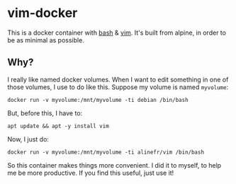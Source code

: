 # vim-docker

This is a docker container with [bash](https://www.gnu.org/software/bash/) & [vim](https://www.vim.org/).
It's built from alpine, in order to be as minimal as possible.

## Why?

I really like named docker volumes. When I want to edit something in one of those volumes, I use to do like this. Suppose my volume is named `myvolume`:

```
docker run -v myvolume:/mnt/myvolume -ti debian /bin/bash
```

But, before this, I have to:

```
apt update && apt -y install vim
```

Now, I just do:

```
docker run -v myvolume:/mnt/myvolume -ti alinefr/vim /bin/bash
```

So this container makes things more convenient. I did it to myself, to help me be more productive. If you find this useful, just use it!
